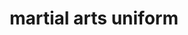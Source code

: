 ---
layout: smileys&emotion
title: martial arts uniform
emoji: martial_arts_uniform
permalink: 🥋.html
image: assets/img/3moji/martial_arts_uniform.png
---